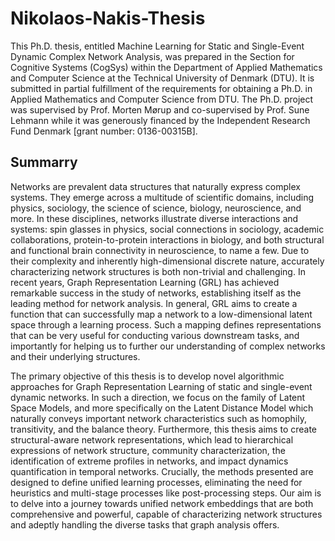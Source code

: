 # Nikolaos-Nakis-Thesis

This Ph.D. thesis, entitled Machine Learning for Static and Single-Event Dynamic Complex Network Analysis, was prepared in the Section for Cognitive Systems (CogSys) within the Department of Applied Mathematics and Computer Science at the Technical University of Denmark (DTU). It is submitted in partial fulfillment of the requirements for obtaining a Ph.D. in Applied Mathematics and Computer Science from DTU. The Ph.D. project was supervised by Prof. Morten Mørup and co-supervised by Prof. Sune Lehmann while it was generously financed by the Independent Research Fund Denmark [grant number: 0136-00315B].



## Summarry
Networks are prevalent data structures that naturally express complex systems. They emerge across a multitude of scientific domains, including physics, sociology, the science of science, biology, neuroscience, and more. In these disciplines, networks illustrate diverse interactions and systems: spin glasses in physics, social connections in sociology, academic collaborations, protein-to-protein interactions in biology, and both structural and functional brain connectivity in neuroscience, to name a few. Due to their complexity and inherently high-dimensional discrete nature, accurately characterizing network structures is both non-trivial and challenging. In recent years, Graph Representation Learning (GRL) has achieved remarkable success in the study of networks, establishing itself as the leading method for network analysis. In general, GRL aims to create a function that can successfully map a network to a low-dimensional latent space through a learning process. Such a mapping defines representations that can be very useful for conducting various downstream tasks, and importantly for helping us to further our understanding of complex networks and their underlying structures.



The primary objective of this thesis is to develop novel algorithmic approaches for Graph Representation Learning of static and single-event dynamic networks. In such a direction, we focus on the family of Latent Space Models, and more specifically on the Latent Distance Model which naturally conveys important network characteristics such as homophily, transitivity, and the balance theory. Furthermore, this thesis aims to create structural-aware network representations, which lead to hierarchical expressions of network structure, community characterization, the identification of extreme profiles in networks, and impact dynamics quantification in temporal networks. Crucially, the methods presented are designed to define unified learning processes, eliminating the need for heuristics and multi-stage processes like post-processing steps. Our aim is to delve into a journey towards unified network embeddings that are both comprehensive and powerful, capable of characterizing network structures and adeptly handling the diverse tasks that graph analysis offers.
